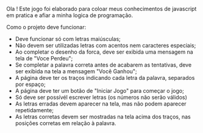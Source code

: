 Ola ! Este jogo foi elaborado para coloar meus conhecimentos de javascript em pratica e afiar a minha logica de programação.

Como o projeto deve funcionar:

- Deve funcionar só com letras maiúsculas;
- Não devem ser utilizadas letras com acentos nem caracteres especiais;
- Ao completar o desenho da forca, deve ser exibida uma mensagem na tela de "Voce Perdeu";
- Se completar a palavra correta antes de acabarem as tentativas, deve ser exibida na tela a mensagem "Você Ganhou";
- A página deve ter os traços indicando cada letra da palavra, separados por espaço;
- A página deve ter um botão de "Iniciar Jogo" para começar o jogo;
- Só deve ser possívél escrever letras (os números não serão válidos)
- As letras erradas devem aparecer na tela, mas não podem aparecer repetidamente;
- As letras corretas devem ser mostradas na tela acima dos traços, nas posições corretas em relação à palavra.

